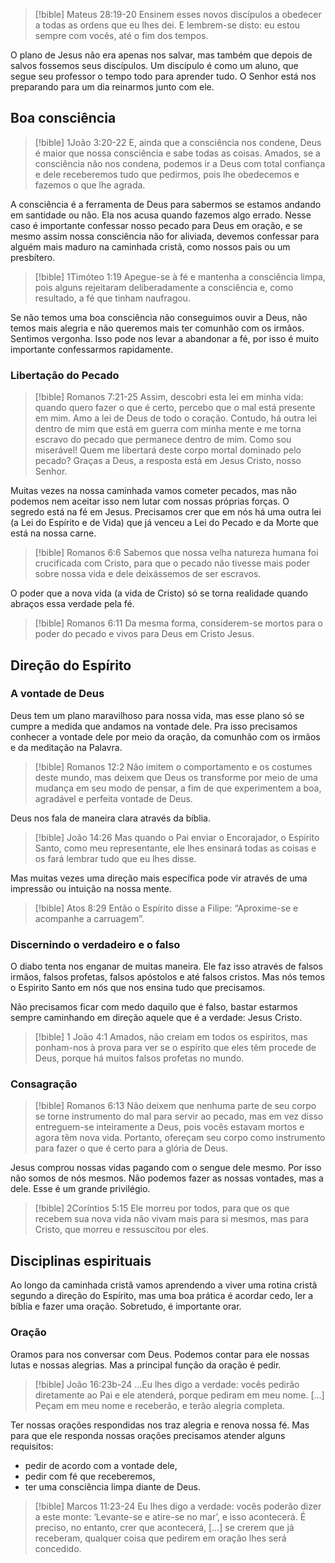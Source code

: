 > [!bible] Mateus 28:19-20 
> Ensinem esses novos discípulos a obedecer a todas as ordens que eu lhes dei. E lembrem-se disto: eu estou sempre com vocês, até o fim dos tempos.

O plano de Jesus não era apenas nos salvar, mas também que depois de salvos fossemos seus discípulos. Um discípulo é como um aluno, que segue seu professor o tempo todo para aprender tudo. O Senhor está nos preparando para um dia reinarmos junto com ele.
## Boa consciência

>[!bible] 1João 3:20-22
>E, ainda que a consciência nos condene, Deus é maior que nossa consciência e sabe todas as coisas. Amados, se a consciência não nos condena, podemos ir a Deus com total confiança e dele receberemos tudo que pedirmos, pois lhe obedecemos e fazemos o que lhe agrada.

A consciência é a ferramenta de Deus para sabermos se estamos andando em santidade ou não. Ela nos acusa quando fazemos algo errado. Nesse caso é importante confessar nosso pecado para Deus em oração, e se mesmo assim nossa consciência não for aliviada, devemos confessar para alguém mais maduro na caminhada cristã, como nossos pais ou um presbítero.

> [!bible] 1Timóteo 1:19
>Apegue-se à fé e mantenha a consciência limpa, pois alguns rejeitaram deliberadamente a consciência e, como resultado, a fé que tinham naufragou.

Se não temos uma boa consciência não conseguimos ouvir a Deus, não temos mais alegria e não queremos mais ter comunhão com os irmãos. Sentimos vergonha. Isso pode nos levar a abandonar a fé, por isso é muito importante confessarmos rapidamente.
### Libertação do Pecado

> [!bible] Romanos 7:21-25
> Assim, descobri esta lei em minha vida: quando quero fazer o que é certo, percebo que o mal está presente em mim. Amo a lei de Deus de todo o coração. Contudo, há outra lei dentro de mim que está em guerra com minha mente e me torna escravo do pecado que permanece dentro de mim. Como sou miserável! Quem me libertará deste corpo mortal dominado pelo pecado? Graças a Deus, a resposta está em Jesus Cristo, nosso Senhor.

Muitas vezes na nossa caminhada vamos cometer pecados, mas não podemos nem aceitar isso nem lutar com nossas próprias forças. O segredo está na fé em Jesus. Precisamos crer que em nós há uma outra lei (a Lei do Espírito e de Vida) que já venceu a Lei do Pecado e da Morte que está na nossa carne.

> [!bible] Romanos 6:6
> Sabemos que nossa velha natureza humana foi crucificada com Cristo, para que o pecado não tivesse mais poder sobre nossa vida e dele deixássemos de ser escravos.

O poder que a nova vida (a vida de Cristo) só se torna realidade quando abraços essa verdade pela fé.

> [!bible] Romanos 6:11
> Da mesma forma, considerem-se mortos para o poder do pecado e vivos para Deus em Cristo Jesus.
## Direção do Espírito
### A vontade de Deus
Deus tem um plano maravilhoso para nossa vida, mas esse plano só se cumpre a medida que andamos na vontade dele. Pra isso precisamos conhecer a vontade dele por meio da oração, da comunhão com os irmãos e da meditação na Palavra.

> [!bible] Romanos 12:2 
> Não imitem o comportamento e os costumes deste mundo, mas deixem que Deus os transforme por meio de uma mudança em seu modo de pensar, a fim de que experimentem a boa, agradável e perfeita vontade de Deus.

Deus nos fala de maneira clara através da bíblia. 

> [!bible] João 14:26
> Mas quando o Pai enviar o Encorajador, o Espírito Santo, como meu representante, ele lhes ensinará todas as coisas e os fará lembrar tudo que eu lhes disse.

Mas muitas vezes uma direção mais específica pode vir através de uma impressão ou intuição na nossa mente.

> [!bible] Atos 8:29
> Então o Espírito disse a Filipe: “Aproxime-se e acompanhe a carruagem”.
### Discernindo o verdadeiro e o falso
O diabo tenta nos enganar de muitas maneira. Ele faz isso através de falsos irmãos, falsos profetas, falsos apóstolos e até falsos cristos. Mas nós temos o Espirito Santo em nós que nos ensina tudo que precisamos. 

Não precisamos ficar com medo daquilo que é falso, bastar estarmos sempre caminhando em direção aquele que é a verdade: Jesus Cristo.

> [!bible] 1 João 4:1 
> Amados, não creiam em todos os espíritos, mas ponham-nos à prova para ver se o espírito que eles têm procede de Deus, porque há muitos falsos profetas no mundo.
### Consagração

> [!bible] Romanos 6:13
> Não deixem que nenhuma parte de seu corpo se torne instrumento do mal para servir ao pecado, mas em vez disso entreguem-se inteiramente a Deus, pois vocês estavam mortos e agora têm nova vida. Portanto, ofereçam seu corpo como instrumento para fazer o que é certo para a glória de Deus.

Jesus comprou nossas vidas pagando com o sengue dele mesmo. Por isso não somos de nós mesmos. Não podemos fazer as nossas vontades, mas a dele. Esse é um grande privilégio.

> [!bible] 2Coríntios 5:15
> Ele morreu por todos, para que os que recebem sua nova vida não vivam mais para si mesmos, mas para Cristo, que morreu e ressuscitou por eles.
## Disciplinas espirituais

Ao longo da caminhada cristã vamos aprendendo a viver uma rotina cristã segundo a direção do Espírito, mas uma boa prática é acordar cedo, ler a bíblia e fazer uma oração. Sobretudo, é importante orar.
### Oração
Oramos para nos conversar com Deus. Podemos contar para ele nossas lutas e nossas alegrias. Mas a principal função da oração é pedir.

> [!bible] João 16:23b-24
> ...Eu lhes digo a verdade: vocês pedirão diretamente ao Pai e ele atenderá, porque pediram em meu nome. [...] Peçam em meu nome e receberão, e terão alegria completa. 

Ter nossas orações respondidas nos traz alegria e renova nossa fé. Mas para que ele responda nossas orações precisamos atender alguns requisitos:
- pedir de acordo com a vontade dele,
- pedir com fé que receberemos,
- ter uma consciência limpa diante de Deus.

> [!bible] Marcos 11:23-24 
> Eu lhes digo a verdade: vocês poderão dizer a este monte: ‘Levante-se e atire-se no mar’, e isso acontecerá. É preciso, no entanto, crer que acontecerá, [...] se crerem que já receberam, qualquer coisa que pedirem em oração lhes será concedido. 
